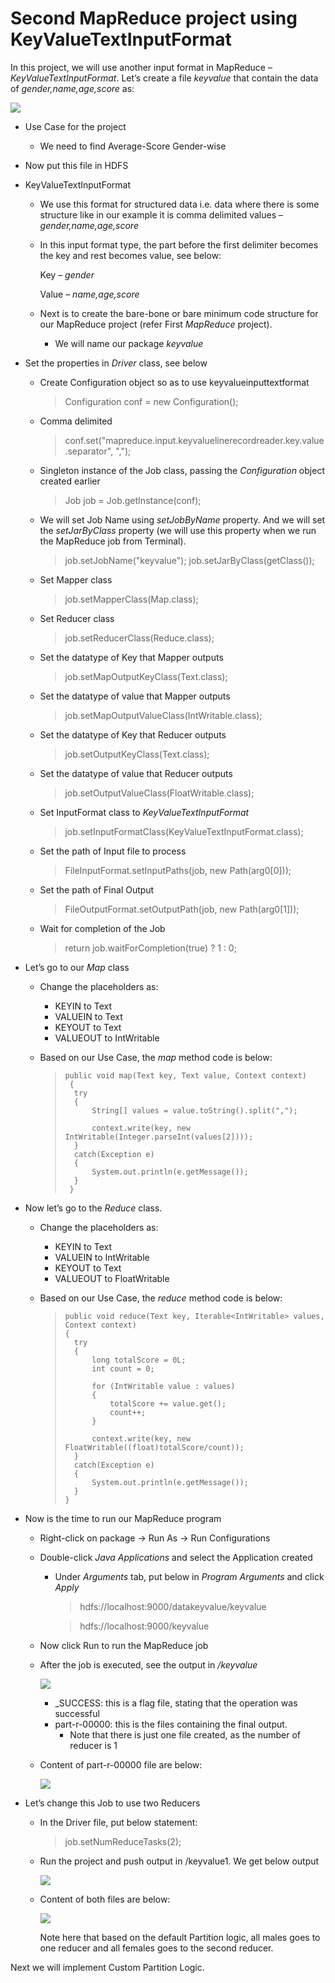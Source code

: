 # Second MapReduce project using KeyValueTextInputFormat #

In this project, we will use another input format in MapReduce – *KeyValueTextInputFormat*. Let’s create a file *keyvalue* that contain the data of *gender,name,age,score* as:

![](Images/SMRP/1.png)

- Use Case for the project
	- We need to find Average-Score Gender-wise

- Now put this file in HDFS

- KeyValueTextInputFormat

	- We use this format for structured data i.e. data where there is some structure like in our example it is comma delimited values – *gender,name,age,score*

	- In this input format type, the part before the first delimiter becomes the key and rest becomes value, see below:

		Key – *gender*

		Value – *name,age,score*

	- Next is to create the bare-bone or bare minimum code structure for our MapReduce project (refer First *MapReduce* project).
		- We will name our package *keyvalue*

- Set the properties in *Driver* class, see below
	- Create Configuration object so as to use keyvalueinputtextformat

		> Configuration conf = new Configuration(); 

	- Comma delimited

		> conf.set("mapreduce.input.keyvaluelinerecordreader.key.value.separator", ",");

	- Singleton instance of the Job class, passing the *Configuration* object created earlier

		> Job job = Job.getInstance(conf);

	- We will set Job Name using *setJobByName* property. And we will set the *setJarByClass* property (we will use this property when we run the MapReduce job from Terminal).

		> job.setJobName("keyvalue");
		> job.setJarByClass(getClass());

	- Set Mapper class

		> job.setMapperClass(Map.class);

	- Set Reducer class

		> job.setReducerClass(Reduce.class);

	- Set the datatype of Key that Mapper outputs

		> job.setMapOutputKeyClass(Text.class);

	- Set the datatype of value that Mapper outputs
		
		> job.setMapOutputValueClass(IntWritable.class);

	- Set the datatype of Key that Reducer outputs

		> job.setOutputKeyClass(Text.class);

	- Set the datatype of value that Reducer outputs

		> job.setOutputValueClass(FloatWritable.class);

	- Set InputFormat class to *KeyValueTextInputFormat*

		> job.setInputFormatClass(KeyValueTextInputFormat.class);

	- Set the path of Input file to process

		> FileInputFormat.setInputPaths(job, new Path(arg0[0]));

	- Set the path of Final Output

		> FileOutputFormat.setOutputPath(job, new Path(arg0[1]));

	- Wait for completion of the Job

		> return job.waitForCompletion(true) ? 1 : 0;

- Let’s go to our *Map* class
	- Change the placeholders as:
		- KEYIN to Text
		- VALUEIN to Text
		- KEYOUT to Text
		- VALUEOUT to IntWritable

	- Based on our Use Case, the *map* method code is below:

		>     public void map(Text key, Text value, Context context)
		>      {
		>      	try
		>      	{
		>      		String[] values = value.toString().split(",");
		>      		
		>      		context.write(key, new IntWritable(Integer.parseInt(values[2])));
		>      	}
		>      	catch(Exception e)
		>      	{
		>      		System.out.println(e.getMessage());
		>      	}
		>      }

- Now let’s go to the *Reduce* class.
	- Change the placeholders as:
		- KEYIN to Text
		- VALUEIN to IntWritable
		- KEYOUT to Text
		- VALUEOUT to FloatWritable

	- Based on our Use Case, the *reduce* method code is below:

		>     public void reduce(Text key, Iterable<IntWritable> values, Context context)
		>     {
		>     	try
		>     	{
		>     		long totalScore = 0L;
		>     		int count = 0;
		>     		
		>     		for (IntWritable value : values)
		>     		{
		>     			totalScore += value.get();
		>     			count++;
		>     		}			
		>     			
		>     		context.write(key, new FloatWritable((float)totalScore/count));
		>     	}
		>     	catch(Exception e)
		>     	{
		>     		System.out.println(e.getMessage());
		>     	}
		>     }

- Now is the time to run our MapReduce program

	- Right-click on package -> Run As -> Run Configurations

	- Double-click *Java Applications* and select the Application created
		- Under *Arguments* tab, put below in *Program Arguments* and click *Apply*

			> hdfs://localhost:9000/datakeyvalue/keyvalue
			
			> hdfs://localhost:9000/keyvalue

	- Now click Run to run the MapReduce job

	- After the job is executed, see the output in */keyvalue*

		![](Images/SMRP/2.png)

		- _SUCCESS: this is a flag file, stating that the operation was successful
		- part-r-00000: this is the files containing the final output.
			- Note that there is just one file created, as the number of reducer is 1

	- Content of part-r-00000 file are below:

		![](Images/SMRP/3.png)

- Let’s change this Job to use two Reducers
	- In the Driver file, put below statement:

		> job.setNumReduceTasks(2);

	- Run the project and push output in /keyvalue1. We get below output

		![](Images/SMRP/4.png)

	- Content of both files are below:

		![](Images/SMRP/5.png)
	
		Note here that based on the default Partition logic, all males goes to one reducer and all females goes to the second reducer.

Next we will implement Custom Partition Logic.

